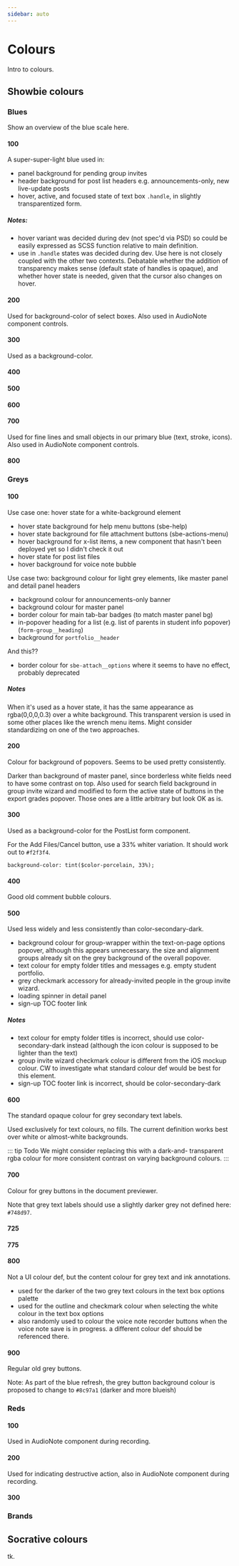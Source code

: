 ```yaml
---
sidebar: auto
---
```


# Colours

Intro to colours.

## Showbie colours

### Blues

Show an overview of the blue scale here.

#### 100

<ColorSwatch hue="blue" scale="100" />

A super-super-light blue used in:

- panel background for pending group invites
- header background for post list headers
  e.g. announcements-only, new live-update posts
- hover, active, and focused state of text box `.handle`, in
  slightly transparentized form.

##### Notes:

- hover variant was decided during dev (not spec'd via PSD) so
  could be easily expressed as SCSS function relative to main
  definition.
- use in `.handle` states was decided during dev. Use here is not
  closely coupled with the other two contexts. Debatable
  whether the addition of transparency makes sense (default
  state of handles is opaque), and whether hover state is
  needed, given that the cursor also changes on hover.

#### 200

<ColorSwatch hue="blue" scale="200" />

Used for background-color of select boxes. Also used in AudioNote
component controls.

#### 300

<ColorSwatch hue="blue" scale="300" />

Used as a background-color.

#### 400

<ColorSwatch hue="blue" scale="400" />

#### 500

<ColorSwatch hue="blue" scale="500" />

#### 600

<ColorSwatch hue="blue" scale="600" />

#### 700

<ColorSwatch hue="blue" scale="700" />

Used for fine lines and small objects in our primary blue (text,
stroke, icons). Also used in AudioNote component controls.

#### 800

<ColorSwatch hue="blue" scale="800" />

### Greys

#### 100

<ColorSwatch hue="grey" scale="100" />

Use case one: hover state for a white-background element

- hover state background for help menu buttons (sbe-help)
- hover state background for file attachment buttons (sbe-actions-menu)
- hover background for x-list items, a new component that hasn't been deployed yet so I didn't check it out
- hover state for post list files
- hover background for voice note bubble

Use case two: background colour for light grey elements, like master panel and detail panel headers

- background colour for announcements-only banner
- background colour for master panel
- border colour for main tab-bar badges (to match master panel bg)
- in-popover heading for a list (e.g. list of parents in student info popover) (`form-group__heading`)
- background for `portfolio__header`

And this??

- border colour for `sbe-attach__options` where it seems to have no effect, probably deprecated

##### Notes

When it's used as a hover state, it has the same appearance as rgba(0,0,0,0.3)
over a white background. This transparent version is used in some other
places like the wrench menu items. Might consider standardizing on one of the
two approaches.

#### 200

<ColorSwatch hue="grey" scale="200" />

Colour for background of popovers. Seems to be used pretty
consistently.

Darker than background of master panel, since borderless white
fields need to have some contrast on top. Also used for search
field background in group invite wizard and modified to form the
active state of buttons in the export grades popover. Those ones
are a little arbitrary but look OK as is.

#### 300

<ColorSwatch hue="grey" scale="300" />

Used as a background-color for the PostList form component.

For the Add Files/Cancel button, use a 33% whiter variation. It
should work out to `#f2f3f4`.

`background-color: tint($color-porcelain, 33%);`

#### 400

<ColorSwatch hue="grey" scale="400" />

Good old comment bubble colours.

#### 500

<ColorSwatch hue="grey" scale="500" />

Used less widely and less consistently than color-secondary-dark.

- background colour for group-wrapper within the text-on-page options popover, although this appears unnecessary. the size and alignment groups already sit on the grey background of the overall popover.
- text colour for empty folder titles and messages e.g. empty student portfolio.
- grey checkmark accessory for already-invited people in the group invite wizard.
- loading spinner in detail panel
- sign-up TOC footer link

##### Notes

- text colour for empty folder titles is incorrect, should use color-secondary-dark instead (although the icon colour is supposed to be lighter than the text)
- group invite wizard checkmark colour is different from the iOS mockup colour. CW to investigate what standard colour def would be best for this element.
- sign-up TOC footer link is incorrect, should be color-secondary-dark

#### 600

<ColorSwatch hue="grey" scale="600" />

The standard opaque colour for grey secondary text labels.

Used exclusively for text colours, no fills. The current
definition works best over white or almost-white backgrounds.

::: tip Todo
We might consider replacing this with a dark-and-
transparent rgba colour for more consistent contrast on
varying background colours.
:::

#### 700

<ColorSwatch hue="grey" scale="700" />

Colour for grey buttons in the document previewer.

Note that grey text labels should use a slightly darker grey not defined here: `#748d97`.

#### 725

<ColorSwatch hue="grey" scale="725" />

#### 775

<ColorSwatch hue="grey" scale="775" />

#### 800

<ColorSwatch hue="grey" scale="800" />

Not a UI colour def, but the content colour for grey text and ink annotations.

- used for the darker of the two grey text colours in the text box options palette
- used for the outline and checkmark colour when selecting the white colour in the text box options
- also randomly used to colour the voice note recorder buttons when the voice note save is in progress. a different colour def should be referenced there.

#### 900

<ColorSwatch hue="grey" scale="900" />

Regular old grey buttons.

Note: As part of the blue refresh, the grey button background colour is proposed to change to `#8c97a1` (darker and more blueish)

### Reds

#### 100

<ColorSwatch hue="red" scale="100" />

Used in AudioNote component during recording.

#### 200

<ColorSwatch hue="red" scale="200" />

Used for indicating destructive action, also in AudioNote component
during recording.

#### 300

<ColorSwatch hue="red" scale="300" />

### Brands

## Socrative colours

tk.
